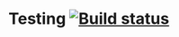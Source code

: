 # Testing [![Build status](https://ci.appveyor.com/api/projects/status/4l3tj84wq144d4vo?svg=true)](https://ci.appveyor.com/project/kxrxll/ahj-events3)
